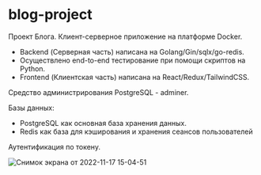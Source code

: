 # blog-project

Проект Блога. Клиент-серверное приложение на платформе Docker.
<ul>
  <li>Backend (Серверная часть) написана на Golang/Gin/sqlx/go-redis.</li> 
<li>Осуществлено end-to-end тестирование при помощи скриптов на Python.</li> 
<li>Frontend (Клиентская часть) написана на React/Redux/TailwindCSS.</li> 
</ul
  
Средство администрирования PostgreSQL - adminer.


Базы данных: 
  <ul>
  <li>PostgreSQL как основная база хранения данных.</li> 
  <li>Redis как база для кэширования и хранения сеансов пользователей</li> 
  </ul>
Аутентификация по токену.



![Снимок экрана от 2022-11-17 15-04-51](https://user-images.githubusercontent.com/60382252/202444072-6f2c3eb0-e566-475c-b4c7-08386d2365dd.png)

